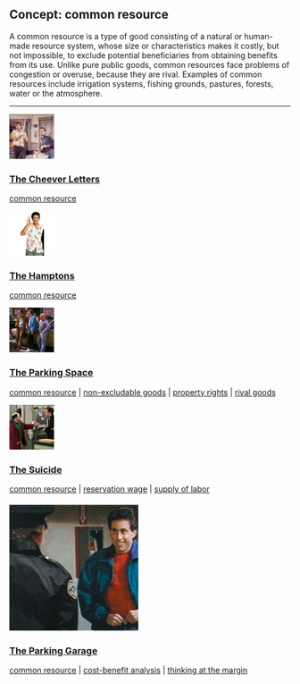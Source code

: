 ## Concept: common resource

A common resource is a type of good consisting of a natural or human-made resource system, whose size or characteristics makes it costly, but not impossible, to exclude potential beneficiaries from obtaining benefits from its use. Unlike pure public goods, common resources face problems of congestion or overuse, because they are rival. Examples of common resources include irrigation systems, fishing grounds, pastures, forests, water or the atmosphere.

<hr>
<div class="clip-listing">
<img src="media/icons/cheever_letters_clip3.jpg" alt="The Cheever Letters icon">

### [The Cheever Letters](../../clip/32/)

[common resource](/concept/common-resource/)
</div>

<div class="clip-listing">
<img src="media/icons/hamptons.jpg" alt="The Hamptons icon">

### [The Hamptons](../../clip/53/)

[common resource](/concept/common-resource/)
</div>

<div class="clip-listing">
<img src="media/icons/parking_space.jpg" alt="The Parking Space icon">

### [The Parking Space](../../clip/38/)

[common resource](/concept/common-resource/) | [non-excludable goods](/concept/non-excludable-goods/) | [property rights](/concept/property-rights/) | [rival goods](/concept/rival-goods/)
</div>

<div class="clip-listing">
<img src="media/icons/suicide.jpg" alt="The Suicide icon">

### [The Suicide](../../clip/24/)

[common resource](/concept/common-resource/) | [reservation wage](/concept/reservation-wage/) | [supply of labor](/concept/supply-of-labor/)
</div>

<div class="clip-listing">
<img src="media/icons/5_The_Parking_Garage.jpg" alt="The Parking Garage icon">

### [The Parking Garage](../../clip/95/)

[common resource](/concept/common-resource/) | [cost-benefit analysis](/concept/cost-benefit-analysis/) | [thinking at the margin](/concept/thinking-at-the-margin/)
</div>

